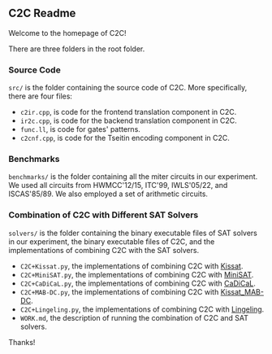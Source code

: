 ## C2C Readme

Welcome to the homepage of C2C!

There are three folders in the root folder. 

### Source Code
`src/` is the folder containing the source code of C2C. More specifically, there are four files:
- `c2ir.cpp`, is code for the frontend translation component in C2C.
- `ir2c.cpp`, is code for the backend translation component in C2C.
- `func.ll`, is code for gates' patterns.
- `c2cnf.cpp`, is code for the Tseitin encoding component in C2C.
### Benchmarks
`benchmarks/` is the folder containing all the miter circuits in our experiment. We used all circuits from HWMCC'12/15, ITC'99,
IWLS'05/22, and ISCAS'85/89. We also employed a set of arithmetic circuits. 
### Combination of C2C with Different SAT Solvers

`solvers/` is the folder containing the binary executable files of SAT solvers in our experiment, the binary executable files of C2C, and the implementations of combining C2C with the SAT solvers.

- `C2C+Kissat.py`, the implementations of combining C2C with [Kissat](https://github.com/arminbiere/kissat).
- `C2C+MiniSAT.py`, the implementations of combining C2C with [MiniSAT](https://github.com/niklasso/minisat).
- `C2C+CaDiCaL.py`, the implementations of combining C2C with [CaDiCaL](https://github.com/arminbiere/cadical).
- `C2C+MAB-DC.py`, the implementations of combining C2C with [Kissat_MAB-DC](https://github.com/Jinjin680/Kissat_MAB-DC).
- `C2C+Lingeling.py`, the implementations of combining C2C with [Lingeling](https://github.com/arminbiere/lingeling).
- `WORK.md`, the description of running the combination of C2C and SAT solvers.


Thanks!

